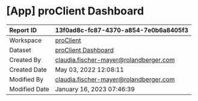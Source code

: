 



# [App] proClient Dashboard

|Report ID|13f0ad8c-fc87-4370-a854-7e0b6a8405f3|
| :--- | :--- |
|Workspace|[proClient](../Workspaces/proClient.md)|
|Dataset|[proClient Dashboard](../Datasets/proClient-Dashboard.md)|
|Created By|claudia.fischer-mayer@rolandberger.com|
|Created Date|May 03, 2022 12:08:11|
|Modified By|claudia.fischer-mayer@rolandberger.com|
|Modified Date|January 16, 2023 07:46:39|
